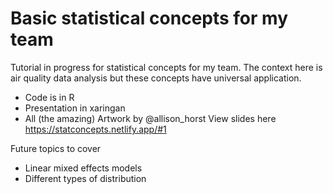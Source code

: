 # Basic statistical concepts for my team
Tutorial in progress for statistical concepts for my team. The context here is air quality data analysis but these concepts have universal application.
* Code is in R
* Presentation in xaringan
* All (the amazing) Artwork by @allison_horst
View slides here https://statconcepts.netlify.app/#1

Future topics to cover
* Linear mixed effects models
* Different types of distribution
